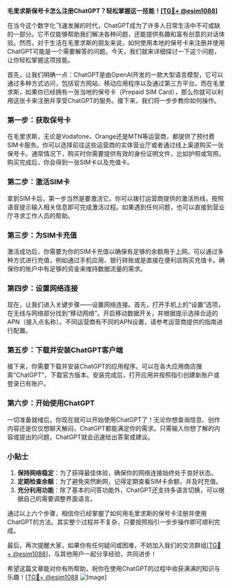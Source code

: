 **毛里求斯保号卡怎么注册ChatGPT？轻松掌握这一技能！[[TG💪+ @esim1088](https://t.me/s/esim1088)]**

在当今这个数字化飞速发展的时代，ChatGPT成为了许多人日常生活中不可或缺的一部分。它不仅能够帮助我们解决各种问题，还能提供有趣和富有创意的对话体验。然而，对于生活在毛里求斯的朋友来说，如何使用本地的保号卡来注册并使用ChatGPT可能是一个需要解答的问题。今天，我们就来详细探讨一下这个问题，让你轻松掌握这项技能。

首先，让我们明确一点：ChatGPT是由OpenAI开发的一款大型语言模型，它可以通过多种方式访问，包括官方网站、移动应用程序以及通过第三方平台。而在毛里求斯，如果你已经拥有一张当地的保号卡（Prepaid SIM Card），那么你就可以利用这张卡来注册并享受ChatGPT的服务。接下来，我们将一步步教你如何操作。

### 第一步：获取保号卡

在毛里求斯，无论是Vodafone、Orange还是MTN等运营商，都提供了预付费SIM卡服务。你可以选择前往这些运营商的实体营业厅或者通过线上渠道购买一张保号卡。通常情况下，购买时你需要提供有效的身份证明文件，比如护照或驾照。购买完成后，你会得到一张SIM卡以及充值卡。

### 第二步：激活SIM卡

拿到SIM卡后，第一步当然是要激活它。你可以拨打运营商提供的激活热线，按照语音提示输入相关信息即可完成激活过程。如果遇到任何问题，也可以直接到营业厅寻求工作人员的帮助。

### 第三步：为SIM卡充值

激活成功后，你需要为你的SIM卡充值以确保有足够的余额用于上网。可以通过多种方式进行充值，例如通过手机应用、银行转账或是直接在便利店购买充值卡。确保你的账户中有足够的资金来维持数据流量的需求。

### 第四步：设置网络连接

现在，让我们进入关键步骤——设置网络连接。首先，打开手机上的“设置”选项，在无线与网络部分找到“移动网络”。开启移动数据开关，并根据提示选择合适的APN（接入点名称）。不同运营商有不同的APN设置，请参考运营商提供的指南进行配置。

### 第五步：下载并安装ChatGPT客户端

接下来，你需要下载并安装ChatGPT的应用程序。可以在各大应用商店搜索“ChatGPT”，下载官方版本。安装完成后，打开应用并按照指引创建新账户或登录已有账户。

### 第六步：开始使用ChatGPT

一切准备就绪后，你现在就可以开始使用ChatGPT了！无论你想查询信息、创作内容还是仅仅想聊天解闷，ChatGPT都能满足你的需求。只需输入你想了解的内容或提出的问题，ChatGPT就会迅速给出答案或建议。

### 小贴士

1. **保持网络稳定**：为了获得最佳体验，确保你的网络连接始终处于良好状态。
2. **定期检查余额**：为了避免突然断网，记得定期查看SIM卡余额，并及时充值。
3. **充分利用功能**：除了基本的问答功能外，ChatGPT还支持多语言切换，可以根据自己的需要调整界面语言。

通过以上六个步骤，相信你已经掌握了如何用毛里求斯的保号卡注册并使用ChatGPT的方法。其实整个过程并不复杂，只要按照指引一步步操作即可顺利完成。

最后，再次提醒大家，如果你有任何疑问或困难，不妨加入我们的交流群组[[TG💪+ @esim1088](https://t.me/s/esim1088)]，与其他用户一起分享经验，共同进步！

希望这篇文章能对你有所帮助，祝你在使用ChatGPT的过程中收获满满的知识与乐趣！[[TG💪+ @esim1088](https://t.me/s/esim1088) ![Image](https://i.postimg.cc/4NQfJmqS/Snipaste-2025-05-13-00-14-12.png)]